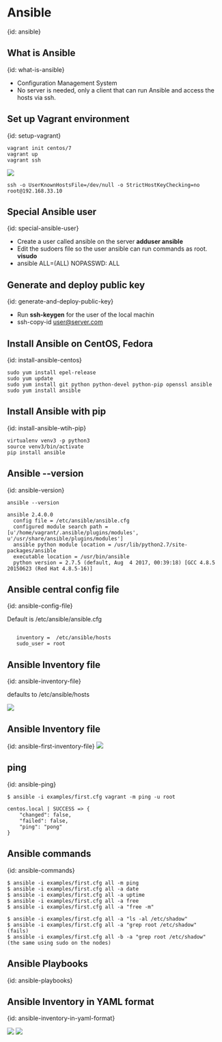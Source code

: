 # Ansible
{id: ansible}

## What is Ansible
{id: what-is-ansible}

* Configuration Management System
* No server is needed, only a client that can run Ansible and access the hosts via ssh.



## Set up Vagrant environment
{id: setup-vagrant}

```
vagrant init centos/7
vagrant up
vagrant ssh
```
![](Vagrantfile)

```
ssh -o UserKnownHostsFile=/dev/null -o StrictHostKeyChecking=no root@192.168.33.10
```



## Special Ansible user
{id: special-ansible-user}

* Create a user called ansible on the server **adduser ansible**
* Edit the sudoers file so the user ansible can run commands as root. **visudo**
* ansible ALL=(ALL)   NOPASSWD: ALL



## Generate and deploy public key
{id: generate-and-deploy-public-key}

* Run **ssh-keygen** for the user of the local machin
* ssh-copy-id  user@server.com



## Install Ansible on CentOS, Fedora
{id: install-ansible-centos}

```
sudo yum install epel-release
sudo yum update
sudo yum install git python python-devel python-pip openssl ansible
sudo yum install ansible
```


## Install Ansible with pip
{id: install-ansible-wtih-pip}

```
virtualenv venv3 -p python3
source venv3/bin/activate
pip install ansible
```


## Ansible --version
{id: ansible-version}

```
ansible --version

ansible 2.4.0.0
  config file = /etc/ansible/ansible.cfg
  configured module search path = [u'/home/vagrant/.ansible/plugins/modules', u'/usr/share/ansible/plugins/modules']
  ansible python module location = /usr/lib/python2.7/site-packages/ansible
  executable location = /usr/bin/ansible
  python version = 2.7.5 (default, Aug  4 2017, 00:39:18) [GCC 4.8.5 20150623 (Red Hat 4.8.5-16)]
```


## Ansible central config file
{id: ansible-config-file}


Default is /etc/ansible/ansible.cfg



```

   inventory =  /etc/ansible/hosts
   sudo_user = root
```


## Ansible Inventory file
{id: ansible-inventory-file}

defaults to /etc/ansible/hosts

![](examples/ansible/inventory.cfg)


## Ansible Inventory file
{id: ansible-first-inventory-file}
![](examples/ansible/first.cfg)


## ping
{id: ansible-ping}

```
$ ansible -i examples/first.cfg vagrant -m ping -u root

centos.local | SUCCESS => {
    "changed": false,
    "failed": false,
    "ping": "pong"
}
```


## Ansible commands
{id: ansible-commands}

```
$ ansible -i examples/first.cfg all -m ping
$ ansible -i examples/first.cfg all -a date
$ ansible -i examples/first.cfg all -a uptime
$ ansible -i examples/first.cfg all -a free
$ ansible -i examples/first.cfg all -a "free -m"

$ ansible -i examples/first.cfg all -a "ls -al /etc/shadow"
$ ansible -i examples/first.cfg all -a "grep root /etc/shadow"         (fails)
$ ansible -i examples/first.cfg all -b -a "grep root /etc/shadow"      (the same using sudo on the nodes)
```


## Ansible Playbooks
{id: ansible-playbooks}


## Ansible Inventory in YAML format
{id: ansible-inventory-in-yaml-format}

![](examples/a/inventory.yml)
![](examples/b/inventory.yml)


